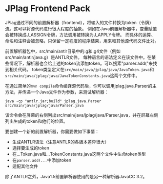 # JPlag Frontend Pack

JPlag通过不同的前置解析器（frontend），将输入的文件转换为token（令牌）流。这可以将源代码进行很大程度的抽象。
例如在Java前置解析器中，变量赋值会被转换成J_ASSIGN令牌，方法调用被转换为J_APPLY令牌。
而具体的运算、命名和注释会被忽略，只保留一定程度的程序结果，用来和其他源代码文件比对。

前置解析器包中，src/main/antlr目录中的.g和.g4文件（例如src/main/antlr/java.g）是ANTLR文件。
每种语言的语法定义在该文件中。在某些情况下，解析器也会给上述的token流添加token。可以搜索"parser.add("来找到相关代码。
token类型定义在`src/main/java/jplag/java/JavaToken.java`和`src/main/java/jplag/java/JavaTokenConstants.java`这两个文件中。

在通过简单的`mvn compile`命令编译源代码后，你可以调用jplag.java.Parser的主方法，并传递一个Java文件作为参数，来测试解析器：
```shell
java -cp "antlr.jar;build" jplag.java.Parser src/main/java/jplag/java/Parser.java
```
该命令会在屏幕的右侧列出src/main/java/jplag/java/Parser.java，并在屏幕左侧列出生成的token和他们的位置。

要创建一个新的前置解析器，你需要做如下事情：
- 生成ANTLR语法（注意ANTLR的各版本差异很大）
- 选择要生成的token
- 在...Token.java和...TokenConstants.java这两个文件中生命token类型
- 在`parser.add(...`中添加token
- 适配其他文件

除了ANTLR之外，Java1.5前置解析器使用的是另一种解析器JavaCC 3.2。